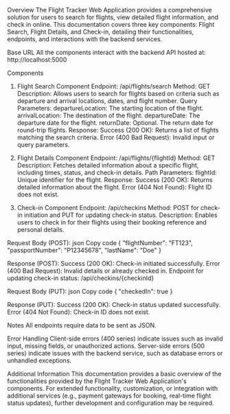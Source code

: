 Overview
The Flight Tracker Web Application provides a comprehensive solution for users to search for flights, view detailed flight information, and check in online. This documentation covers three key components: Flight Search, Flight Details, and Check-in, detailing their functionalities, endpoints, and interactions with the backend services.

Base URL
All the components interact with the backend API hosted at: http://localhost:5000

Components
1. Flight Search Component
Endpoint: /api/flights/search
Method: GET
Description: Allows users to search for flights based on criteria such as departure and arrival locations, dates, and flight number.
Query Parameters:
departureLocation: The starting location of the flight.
arrivalLocation: The destination of the flight.
departureDate: The departure date for the flight.
returnDate: Optional. The return date for round-trip flights.
Response:
Success (200 OK): Returns a list of flights matching the search criteria.
Error (400 Bad Request): Invalid input or query parameters.

2. Flight Details Component
Endpoint: /api/flights/{flightId}
Method: GET
Description: Fetches detailed information about a specific flight, including times, status, and check-in details.
Path Parameters:
flightId: Unique identifier for the flight.
Response:
Success (200 OK): Returns detailed information about the flight.
Error (404 Not Found): Flight ID does not exist.

3. Check-in Component
Endpoint: /api/checkins
Method: POST for check-in initiation and PUT for updating check-in status.
Description: Enables users to check in for their flights using their booking reference and personal details.

Request Body (POST):
json
Copy code
{
  "flightNumber": "FT123",
  "passportNumber": "P12345678",
  "lastName": "Doe"
}

Response (POST):
Success (200 OK): Check-in initiated successfully.
Error (400 Bad Request): Invalid details or already checked in.
Endpoint for updating check-in status: /api/checkins/{checkinId}

Request Body (PUT):
json
Copy code
{
  "checkedIn": true
}

Response (PUT):
Success (200 OK): Check-in status updated successfully.
Error (404 Not Found): Check-in ID does not exist.

Notes
All endpoints require data to be sent as JSON.

Error Handling
Client-side errors (400 series) indicate issues such as invalid input, missing fields, or unauthorized actions.
Server-side errors (500 series) indicate issues with the backend service, such as database errors or unhandled exceptions.

Additional Information
This documentation provides a basic overview of the functionalities provided by the Flight Tracker Web Application's components. For extended functionality, customization, or integration with additional services (e.g., payment gateways for booking, real-time flight status updates), further development and configuration may be required.

